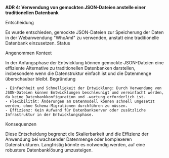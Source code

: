 **ADR 4: Verwendung von gemockten JSON-Dateien anstelle einer traditionellen Datenbank**

Entscheidung

Es wurde entschieden, gemockte JSON-Dateien zur Speicherung der Daten in der Webanwendung "WhoAmI" zu verwenden, anstatt eine traditionelle Datenbank einzusetzen.
Status

Angenommen
Kontext

In der Anfangsphase der Entwicklung können gemockte JSON-Dateien eine effiziente Alternative zu traditionellen Datenbanken darstellen, insbesondere wenn die Datenstruktur einfach ist und die Datenmenge überschaubar bleibt.
Begründung

    - Einfachheit und Schnelligkeit der Entwicklung: Durch Verwendung von JSON-Dateien können Entwicklungen beschleunigt und vereinfacht werden, da keine Datenbankkonfiguration und -wartung erforderlich ist.
    - Flexibilität: Änderungen am Datenmodell können schnell umgesetzt werden, ohne Schema-Migrationen durchführen zu müssen.
    - Effizienz: Kein Aufwand für Datenbankserver oder zusätzliche Infrastruktur in der Entwicklungsphase.

Konsequenzen

Diese Entscheidung begrenzt die Skalierbarkeit und die Effizienz der Anwendung bei wachsender Datenmenge oder komplexeren Datenstrukturen. Langfristig könnte es notwendig werden, auf eine robustere Datenbanklösung umzusteigen.